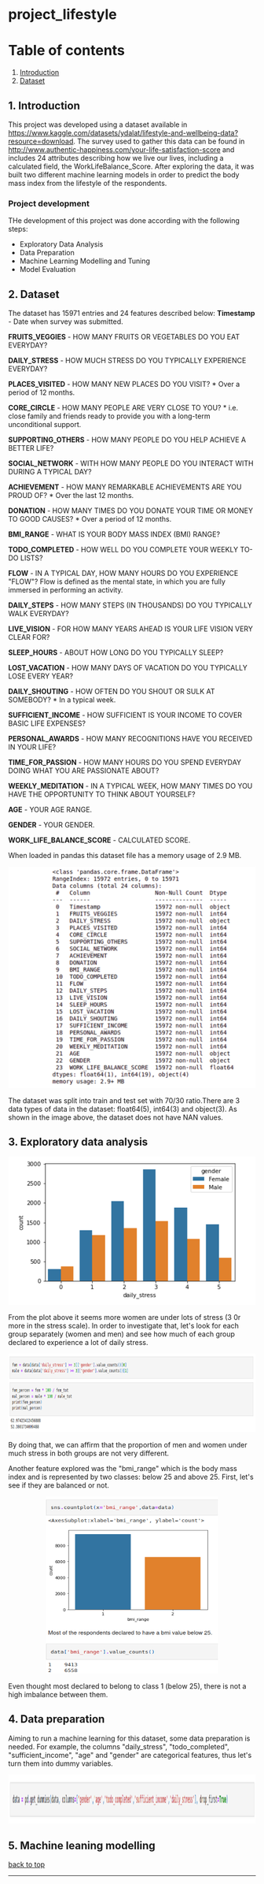 # project_lifestyle

# Table of contents
1. [Introduction](#1-introduction)
2. [Dataset](#2-dataset)

## 1. Introduction
This project was developed using a dataset available in https://www.kaggle.com/datasets/ydalat/lifestyle-and-wellbeing-data?resource=download. The survey used to gather this data can be found in http://www.authentic-happiness.com/your-life-satisfaction-score and includes 24 attributes describing how we live our lives, including a calculated field, the WorkLifeBalance_Score. After exploring the data, it was built two different machine learning models in order to predict the body mass index from the lifestyle of the respondents.
### Project development

THe development of this project was done according with the following steps:
- Exploratory Data Analysis 
- Data Preparation
- Machine Learning Modelling and Tuning
- Model Evaluation

## 2. Dataset
The dataset has 15971 entries and 24 features described below:
**Timestamp** - Date when survey was submitted.


**FRUITS_VEGGIES** - HOW MANY FRUITS OR VEGETABLES DO YOU EAT EVERYDAY?


**DAILY_STRESS** - HOW MUCH STRESS DO YOU TYPICALLY EXPERIENCE EVERYDAY?


**PLACES_VISITED** - HOW MANY NEW PLACES DO YOU VISIT? * Over a period of 12 months.


**CORE_CIRCLE** - HOW MANY PEOPLE ARE VERY CLOSE TO YOU? * i.e. close family and friends ready to provide you with a long-term unconditional support.


**SUPPORTING_OTHERS** - HOW MANY PEOPLE DO YOU HELP ACHIEVE A BETTER LIFE?


**SOCIAL_NETWORK** - WITH HOW MANY PEOPLE DO YOU INTERACT WITH DURING A TYPICAL DAY? 


**ACHIEVEMENT** - HOW MANY REMARKABLE ACHIEVEMENTS ARE YOU PROUD OF? * Over the last 12 months.


**DONATION** - HOW MANY TIMES DO YOU DONATE YOUR TIME OR MONEY TO GOOD CAUSES? * Over a period of 12 months. 


**BMI_RANGE** - WHAT IS YOUR BODY MASS INDEX (BMI) RANGE?


**TODO_COMPLETED** - HOW WELL DO YOU COMPLETE YOUR WEEKLY TO-DO LISTS?


**FLOW** - IN A TYPICAL DAY, HOW MANY HOURS DO YOU EXPERIENCE "FLOW"? Flow is defined as the mental state, in which you are fully immersed in performing an activity.


**DAILY_STEPS** - HOW MANY STEPS (IN THOUSANDS) DO YOU TYPICALLY WALK EVERYDAY?


**LIVE_VISION**  -  FOR HOW MANY YEARS AHEAD IS YOUR LIFE VISION VERY CLEAR FOR? 


**SLEEP_HOURS** - ABOUT HOW LONG DO YOU TYPICALLY SLEEP?


**LOST_VACATION** - HOW MANY DAYS OF VACATION DO YOU TYPICALLY LOSE EVERY YEAR?


**DAILY_SHOUTING** - HOW OFTEN DO YOU SHOUT OR SULK AT SOMEBODY? * In a typical week.


**SUFFICIENT_INCOME** - HOW SUFFICIENT IS YOUR INCOME TO COVER BASIC LIFE EXPENSES?


**PERSONAL_AWARDS** - HOW MANY RECOGNITIONS HAVE YOU RECEIVED IN YOUR LIFE? 


**TIME_FOR_PASSION** - HOW MANY HOURS DO YOU SPEND EVERYDAY DOING WHAT YOU ARE PASSIONATE ABOUT? 


**WEEKLY_MEDITATION** - IN A TYPICAL WEEK, HOW MANY TIMES DO YOU HAVE THE OPPORTUNITY TO THINK ABOUT YOURSELF?


**AGE** - YOUR AGE RANGE.


**GENDER** - YOUR GENDER.


**WORK_LIFE_BALANCE_SCORE** - CALCULATED SCORE.

When loaded in pandas this dataset file has a memory usage of 2.9 MB.

<p align="center">
<img src="info-lifestyle.png" width="550" height="450"/>
</p>
The dataset was split into train and test set with 70/30 ratio.There are 3 data types of data in the dataset: float64(5), int64(3) and object(3).  As shown in the image above, the dataset does not have NAN values.

## 3. Exploratory data analysis
<p align="center">
<img src="countplot-stress-gender.png" width="550" height="300"/>
</p>

From the plot above it seems more women are under lots of stress (3 0r more in the stress scale). In order to investigate that, let's look for each group separately (women and men) and see how much of each group declared to experience a lot of daily stress. 

<p align="center">
<img src="stress-percent.png" width="850" height="160"/>
</p>

By doing that, we can affirm that the proportion of men and women under much stress in both groups are not very different.

Another feature explored was the "bmi_range" which is the body mass index and is represented by two classes: below 25 and above 25. First, let's see if they are balanced or not.

<p align="center">
<img src="bmi-balance.png" width="350" height="360"/>
</p>

Even thought most declared to belong to class 1 (below 25), there is not a high imbalance between them.




## 4. Data preparation

Aiming to run a machine learning for this dataset, some data preparation is needed. For example, the columns "daily_stress", "todo_completed", "sufficient_income", "age" and  "gender" are categorical features, thus let's turn them into dummy variables.

<p align="center">
<img src="dummies.png" width="850" height="100"/>
</p>


## 5. Machine leaning modelling

[back to top](#table-of-contents)

---
